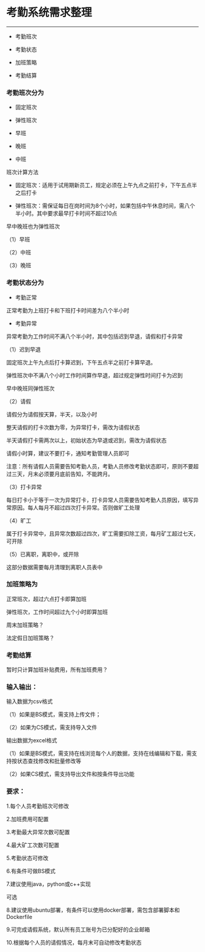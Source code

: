 # 考勤系统需求整理

---

* 考勤班次

* 考勤状态

* 加班策略

* 考勤结算

### 考勤班次分为

* 固定班次

* 弹性班次

* 早班

* 晚班

* 中班

班次计算方法

* 固定班次：适用于试用期新员工，规定必须在上午九点之前打卡，下午五点半之后打卡

* 弹性班次：需保证每日在岗时间为8个小时，如果包括中午休息时间，需八个半小时。其中要求最早打卡时间不超过10点

早中晚班也为弹性班次

（1）早班

（2）中班

（3）晚班

### 考勤状态分为

* 考勤正常

正常考勤为上班打卡和下班打卡时间差为八个半小时

* 考勤异常

异常考勤为工作时间不满八个半小时，其中包括迟到早退，请假和打卡异常

（1）迟到早退

固定班次上午九点后打卡算迟到，下午五点半之前打卡算早退。

弹性班次中不满八个小时工作时间算作早退，超过规定弹性时间打卡为迟到

早中晚班同弹性班次

（2）请假

请假分为请假按天算，半天，以及小时

整天请假的打卡次数为零，为异常打卡，需改为请假状态

半天请假打卡需两次以上，初始状态为早退或迟到，需改为请假状态

请假小时算，建议不要打卡，通知考勤管理人员即可

注意：所有请假人员需要告知考勤人员，考勤人员修改考勤状态即可，原则不要超过三天，月末必须要月底前告知，不能跨月。

（3）打卡异常

每日打卡小于等于一次为异常打卡，打卡异常人员需要告知考勤人员原因，填写异常原因。每人每月不超过四次打卡异常。否则做旷工处理

（4）旷工

属于打卡异常中，且异常次数超过四次，旷工需要扣除工资，每月矿工超过七天，可开除

（5）已离职，离职中，或开除

这部分数据需要每月清理到离职人员表中

### 加班策略为

正常班次，超过六点打卡即算加班

弹性班次，工作时间超过九个小时即算加班

周末加班策略？

法定假日加班策略？

### 考勤结算

暂时只计算加班补贴费用，所有加班费用？

### 输入输出：

输入数据为csv格式

（1）如果是BS模式，需支持上传文件；

（2）如果为CS模式，需支持导入文件

输出数据为excel格式

（1）如果是BS模式，需支持在线浏览每个人的数据，支持在线编辑和下载，需支持按状态查找修改和批量修改等

（2）如果CS模式，需支持导出文件和按条件导出功能

### 要求：

1.每个人员考勤班次可修改

2.加班费用可配置

3.考勤最大异常次数可配置

4.最大矿工次数可配置

5.考勤状态可修改

6.有条件可做BS模式

7.建议使用java，python或c++实现

可选

8.建议使用ubuntu部署，有条件可以使用docker部署，需包含部署脚本和Dockerfile

9.可完成请假系统，默认所有员工账号为已分配好的企业邮箱

10.根据每个人员的请假情况，每月末可自动修改考勤状态


